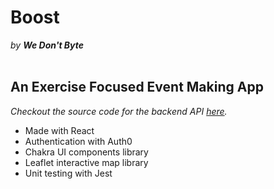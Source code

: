 # Boost 
 <em>by **We Don't Byte**</em>
<br/>
<br/>
## An Exercise Focused Event Making App

<em>Checkout the source code for the backend API [here](https://github.com/SchoolOfCode/project-back-end-we-don-t-byte).</em>

- Made with React
- Authentication with Auth0
- Chakra UI components library
- Leaflet interactive map library
- Unit testing with Jest

